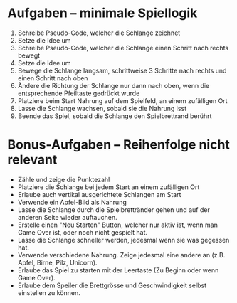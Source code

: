 # Aufgaben – minimale Spiellogik

 1. Schreibe Pseudo-Code, welcher die Schlange zeichnet
 1. Setze die Idee um
 1. Schreibe Pseudo-Code, welcher die Schlange einen Schritt nach rechts bewegt
 1. Setze die Idee um
 1. Bewege die Schlange langsam, schrittweise 3 Schritte nach rechts und einen Schritt nach oben
 1. Ändere die Richtung der Schlange nur dann nach oben, wenn die entsprechende Pfeiltaste gedrückt wurde
 1. Platziere beim Start Nahrung auf dem Spielfeld, an einem zufälligen Ort
 1. Lasse die Schlange wachsen, sobald sie die Nahrung isst
 1. Beende das Spiel, sobald die Schlange den Spielbrettrand berührt
 
 
# Bonus-Aufgaben – Reihenfolge nicht relevant

 - Zähle und zeige die Punktezahl
 - Platziere die Schlange bei jedem Start an einem zufälligen Ort
 - Erlaube auch vertikal ausgerichtete Schlangen am Start
 - Verwende ein Apfel-Bild als Nahrung 
 - Lasse die Schlange durch die Spielbrettränder gehen und auf der anderen Seite wieder auftauchen.
 - Erstelle einen "Neu Starten" Button, welcher nur aktiv ist, wenn man Game Over ist, oder noch nicht gespielt hat.
 - Lasse die Schlange schneller werden, jedesmal wenn sie was gegessen hat.
 - Verwende verschiedene Nahrung. Zeige jedesmal eine andere an (z.B. Apfel, Birne, Pilz, Unicorn).
 - Erlaube das Spiel zu starten mit der Leertaste (Zu Beginn oder wenn Game Over).
 - Erlaube dem Speiler die Brettgrösse und Geschwindigkeit selbst einstellen zu können.